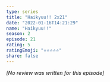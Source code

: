 ```yaml
---
type: series
title: "Haikyuu!! 2x21"
date: "2022-01-16T14:21:29"
name: "Haikyuu!!"
season: 2
episode: 21
rating: 5
ratingEmoji: "⭐️⭐️⭐️⭐️⭐️"
share: false
---
```


*[No review was written for this episode]*
